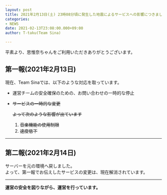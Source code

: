 ```yaml
---
layout: post
title: 2021年2月13日(土) 23時08分頃に発生した地震によるサービスへの影響につきまして
categories:
- NEWS
date: 2021-02-13T23:08:00.000+09:00
author: T-taku(Team Sina)

---
```

平素より、思惟奈ちゃんをご利用いただきありがとうございます。

## 第一報(2021年2月13日)

現在、Team Sinaでは、以下のような対応を取っています。

* 運営チームの安全確保のための、お問い合わせの一時的な停止
* ~~サービスの一時的な変更~~

  ~~よって次のような影響が出ています~~
  1. ~~音楽機能の使用制限~~
  2. ~~速度低下~~

----

## 第二報(2021年2月14日)

サーバーを元の環境へ戻しました。  
よって、第一報でお伝えしたサービスの変更は、現在解消されています。

----

**運営の安全を図りながら、運営を行っています。**

